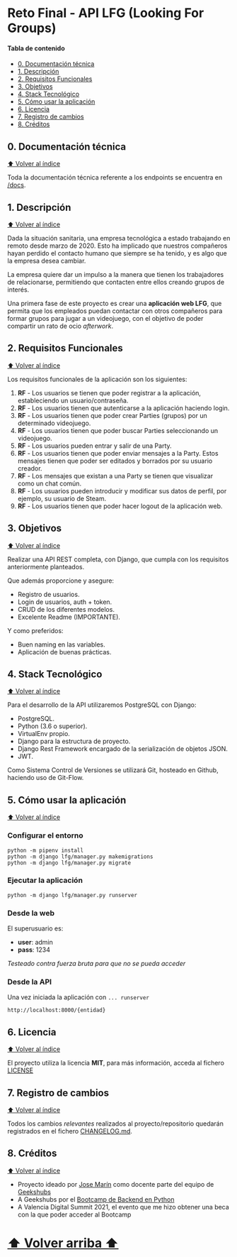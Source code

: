 # Reto Final - API LFG (Looking For Groups)

#### Tabla de contenido

- [0. Documentación técnica](#0-documentación-técnica)
- [1. Descripción](#1-descripción)
- [2. Requisitos Funcionales](#2-requisitos-funcionales)
- [3. Objetivos](#3-objetivos)
- [4. Stack Tecnológico](#4-stack-tecnológico)
- [5. Cómo usar la aplicación](#5-cómo-usar-la-aplicación)
- [6. Licencia](#6-licencia)
- [7. Registro de cambios](#7-registro-de-cambios)
- [8. Créditos](#8-créditos)

## 0. Documentación técnica

[⬆ Volver al índice](#tabla-de-contenido)

Toda la documentación técnica referente a los endpoints se encuentra en [/docs](./docs).

## 1. Descripción

[⬆ Volver al índice](#tabla-de-contenido)

Dada la situación sanitaria, una empresa tecnológica a estado trabajando en remoto desde marzo de 2020. Esto ha implicado que nuestros compañeros hayan perdido el contacto humano que siempre se ha tenido, y es algo que la empresa desea cambiar.

La empresa quiere dar un impulso a la manera que tienen los trabajadores de relacionarse, permitiendo que contacten entre ellos creando grupos de interés.

Una primera fase de este proyecto es crear una **aplicación web LFG**, que permita que los empleados puedan contactar con otros compañeros para formar grupos para jugar a un videojuego, con el objetivo de poder compartir un rato de ocio _afterwork_.

## 2. Requisitos Funcionales

[⬆ Volver al índice](#tabla-de-contenido)

Los requisitos funcionales de la aplicación son los siguientes:

1. **RF** - Los usuarios se tienen que poder registrar a la aplicación, estableciendo un usuario/contraseña.
1. **RF** - Los usuarios tienen que autenticarse a la aplicación haciendo login.
1. **RF** - Los usuarios tienen que poder crear Parties (grupos) por un determinado videojuego.
1. **RF** - Los usuarios tienen que poder buscar Parties seleccionando un videojuego.
1. **RF** - Los usuarios pueden entrar y salir de una Party.
1. **RF** - Los usuarios tienen que poder enviar mensajes a la Party. Estos mensajes tienen que poder ser editados y borrados por su usuario creador.
1. **RF** - Los mensajes que existan a una Party se tienen que visualizar como un chat común.
1. **RF** - Los usuarios pueden introducir y modificar sus datos de perfil, por ejemplo, su usuario de Steam.
1. **RF** - Los usuarios tienen que poder hacer logout de la aplicación web.

## 3. Objetivos

[⬆ Volver al índice](#tabla-de-contenido)

Realizar una API REST completa, con Django, que cumpla con los requisitos anteriormente planteados.

Que además proporcione y asegure:

- Registro de usuarios.
- Login de usuarios, auth + token.
- CRUD de los diferentes modelos.
- Excelente Readme (IMPORTANTE).

Y como preferidos:

- Buen naming en las variables.
- Aplicación de buenas prácticas.

## 4. Stack Tecnológico

[⬆ Volver al índice](#tabla-de-contenido)

Para el desarrollo de la API utilizaremos PostgreSQL con Django:

- PostgreSQL.
- Python (3.6 o superior).
- VirtualEnv propio.
- Django para la estructura de proyecto.
- Django Rest Framework encargado de la serialización de objetos JSON.
- JWT.

Como Sistema Control de Versiones se utilizará Git, hosteado en Github, haciendo uso de Git-Flow.

## 5. Cómo usar la aplicación

[⬆ Volver al índice](#tabla-de-contenido)

### Configurar el entorno

```shell
python -m pipenv install
python -m django lfg/manager.py makemigrations
python -m django lfg/manager.py migrate
```

### Ejecutar la aplicación

```shell
python -m django lfg/manager.py runserver
```

### Desde la web

El superusuario es:

- **user**: admin
- **pass**: 1234

_Testeado contra fuerza bruta para que no se pueda acceder_

### Desde la API

Una vez iniciada la aplicación con `... runserver`

`http://localhost:8000/{entidad}`

## 6. Licencia

[⬆ Volver al índice](#tabla-de-contenido)

El proyecto utiliza la licencia **MIT**, para más información, acceda al fichero [LICENSE](LICENSE.md)

## 7. Registro de cambios

[⬆ Volver al índice](#tabla-de-contenido)

Todos los cambios _relevantes_ realizados al proyecto/repositorio quedarán registrados en el fichero [CHANGELOG.md](CHANGELOG.md).

## 8. Créditos

[⬆ Volver al índice](#tabla-de-contenido)

- Proyecto ideado por [Jose Marín](https://es.linkedin.com/in/jos%C3%A9-mar%C3%ADn-20013460) como docente parte del equipo de [Geekshubs](https://www.geekshubsacademy.com)
- A Geekshubs por el [Bootcamp de Backend en Python](https://bootcamp.geekshubsacademy.com/online/backend-python/)
- A Valencia Digital Summit 2021, el evento que me hizo obtener una beca con la que poder acceder al Bootcamp

# [⬆ Volver arriba ⬆](#reto-final---api-lfg-looking-for-groups)
